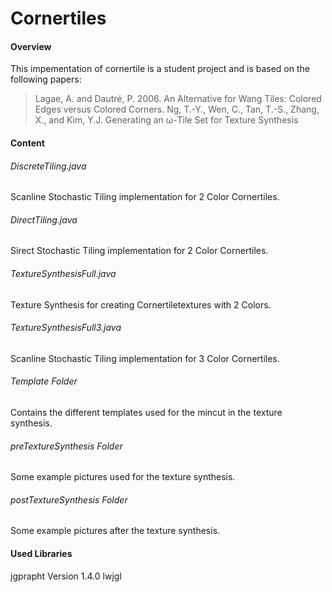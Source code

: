 # Cornertiles


#### Overview
This impementation of cornertile is a student project and is based on the following papers:

> Lagae, A. and Dautré, P. 2006. An Alternative for Wang Tiles: Colored Edges versus Colored Corners. 
> Ng, T.-Y., Wen, C., Tan, T.-S., Zhang, X., and Kim, Y.J. Generating an ω-Tile Set for Texture Synthesis

#### Content

###### DiscreteTiling.java
Scanline Stochastic Tiling implementation for 2 Color Cornertiles.

###### DirectTiling.java
Sirect Stochastic Tiling implementation for 2 Color Cornertiles.

###### TextureSynthesisFull.java
Texture Synthesis for creating Cornertiletextures with 2 Colors.

###### TextureSynthesisFull3.java
Scanline Stochastic Tiling implementation for 3 Color Cornertiles.

###### Template Folder
Contains the different templates used for the mincut in the texture synthesis.

###### preTextureSynthesis Folder
Some example pictures used for the texture synthesis.

###### postTextureSynthesis  Folder
Some example pictures after the texture synthesis.

#### Used Libraries

jgprapht Version 1.4.0
lwjgl


